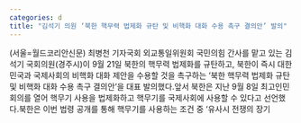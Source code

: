 ```yaml
---
categories: d
title: "김석기 의원 ‘북한 핵무력 법제화 규탄 및 비핵화 대화 수용 촉구 결의안’ 발의"
---
```

(서울=월드코리안신문) 최병천 기자국회 외교통일위원회 국민의힘 간사를 맡고 있는 김석기 국회의원(경주시)이 9월 21일 북한의 핵무력 법제화를 규탄하고, 북한이 즉시 대한민국과 국제사회의 비핵화 대화 제안을 수용할 것을 촉구하는 &lsquo;북한 핵무력 법제화 규탄 및 비핵화 대화 수용 촉구 결의안&rsquo;을 대표 발의했다.앞서 북한은 지난 9월 8일 최고인민회의를 열어 핵무기 사용을 법제화하고 핵무기를 국제사회에 사용할 수 있다고 선언했다.북한은 이번 법령 공개를 통해 핵무기를 사용하는 조건 중 &lsquo;유사시 전쟁의 장기